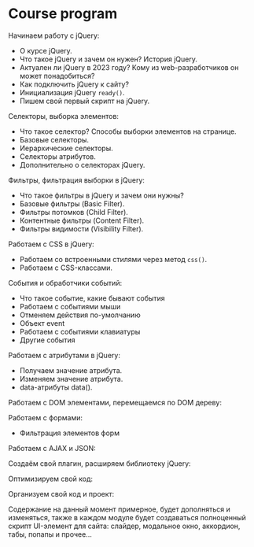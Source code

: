 # Course program
Начинаем работу с jQuery:
- О курсе jQuery.
- Что такое jQuery и зачем он нужен? История jQuery.
- Актуален ли jQuery в 2023 году? Кому из web-разработчиков он может понадобиться?
- Как подключить jQuery к сайту?
- Инициализация jQuery `ready()`.
- Пишем свой первый скрипт на jQuery.

Селекторы, выборка элементов:
- Что такое селектор? Способы выборки элементов на странице.
- Базовые селекторы.
- Иерархические селекторы.
- Селекторы атрибутов.
- Дополнительно о селекторах jQuery.

Фильтры, фильтрация выборки в jQuery:
- Что такое фильтры в jQuery и зачем они нужны?
- Базовые фильтры (Basic Filter).
- Фильтры потомков (Child Filter).
- Контентные фильтры (Content Filter).
- Фильтры видимости (Visibility Filter).

Работаем с CSS в jQuery:
- Работаем со встроенными стилями через метод `css()`.
- Работаем с CSS-классами.

События и обработчики событий:
- Что такое событие, какие бывают события
- Работаем с событиями мыши
- Отменяем действия по-умолчанию
- Объект event
- Работаем с событиями клавиатуры
- Другие события

Работаем с атрибутами в jQuery:
- Получаем значение атрибута.
- Изменяем значение атрибута.
- data-атрибуты data().

Работаем с DOM элементами, перемещаемся по DOM дереву:

Работаем с формами:
- Фильтрация элементов форм

Работаем с AJAX и JSON:

Создаём свой плагин, расширяем библиотеку jQuery:

Оптимизируем свой код:

Организуем свой код и проект:

Содержание на данный момент примерное, будет дополняться и изменяться, также в каждом модуле будет создаваться полноценный скрипт UI-элемент для сайта: слайдер, модальное окно, аккордион, табы, попапы и прочее...
